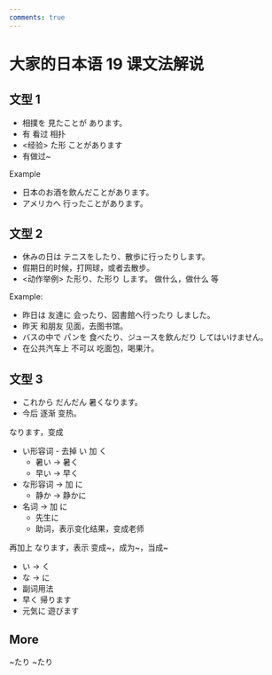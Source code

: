 ```yaml
---
comments: true
---
```


# 大家的日本语 19 课文法解说

## 文型 1

- 相撲を 見たことが あります。
- 有 看过 相扑
- <经验> た形 ことがあります
- 有做过~

Example

- 日本のお酒を飲んだことがあります。
- アメリカへ 行ったことがあります。

## 文型 2

- 休みの日は テニスをしたり、散歩に行ったりします。
- 假期日的时候，打网球，或者去散步。
- <动作举例> た形り、た形り します。   做什么，做什么 等

Example:

- 昨日は 友達に 会ったり、図書館へ行ったり しました。
- 昨天 和朋友 见面，去图书馆。
- バスの中で パンを 食べたり、ジュースを飲んだり してはいけません。
- 在公共汽车上 不可以 吃面包，喝果汁。

## 文型 3

- これから だんだん 暑くなります。
- 今后 逐渐 变热。

なります，变成

- い形容词 - 去掉 い 加 く
  - 暑い  ->  暑く
  - 早い  -> 早く
- な形容词 ->  加 に
  - 静か  -> 静かに
- 名词 -> 加 に
  - 先生に
  - 助词，表示变化结果，变成老师

再加上 なります，表示 变成~，成为~，当成~

- い -> く
- な -> に
- 副词用法
- 早く 帰ります
- 元気に 遊びます

## More

~たり ~たり


